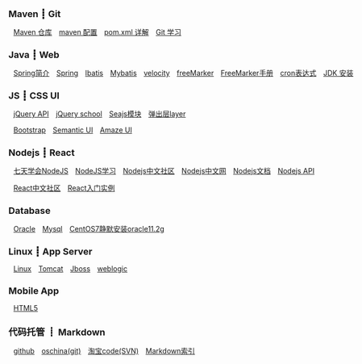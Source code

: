 <style>
	body {
		max-width: 100% !important;
		padding:0 20px 10px !important;
	}
	h2{font-size: 18px;}
	a {padding-left:10px;}
</style>

Maven  ┋    Git
-
<a href="http://mvnrepository.com" target="view_window">Maven 仓库</a>
<a href="maven/maven开发.html" target="view_window">maven 配置</a>
<a href="maven/pom.xml详解.html" target="view_window">pom.xml 详解</a>
<a href="git/index.html" target="view_window">Git 学习</a>


Java ┋ Web
-
<a href="java/spring简介/spring简介.html" target="view_window">Spring简介</a>
<a href="java/spring/spring开发.html" target="view_window">Spring</a>
<a href="java/ibatis/ibatis开发.html" target="view_window">Ibatis</a>
<a href="java/mybatis/mybatis开发.html" target="view_window">Mybatis</a>
<a href="java/web/velocity/index.html" target="view_window">velocity</a>
<a href="java/web/freemark/index.html" target="view_window">freeMarker</a>
<a href="java/web/FreeMarker_2.3.23_Manual_zh_CN/index.html" target="view_window">FreeMarker手册</a>
<a href="java/cron/cron表达式.html" target="view_window">cron表达式</a>
<a href="java/CentOs7静默安装Jdk7.html" target="view_window">JDK 安装</a>




JS ┋ CSS UI
-
<a href="http://t.mb5u.com/jquery" target="view_window">jQuery API</a>
<a href="http://jq-school.com" target="view_window">jQuery school</a>
<a href="http://seajs.org" target="view_window">Seajs模块</a>
<a href="http://www.layui.com" target="view_window">弹出层layer</a>

<a href="http://www.bootcss.com" target="view_window">Bootstrap</a>
<a href="http://www.semantic-ui.cn" target="view_window">Semantic UI</a>
<a href="http://amazeui.org" target="view_window">Amaze UI</a>


Nodejs  ┋  React
-
<a href="nodejs/nodejs7Day/index.html" target="view_window">七天学会NodeJS</a>
<a href="nodejs/nodejs/index.html" target="view_window">NodeJS学习</a>
<a href="https://cnodejs.org" target="view_window">Nodejs中文社区</a>
<a href="http://nodejs.cn" target="view_window">Nodejs中文网</a>
<a href="http://www.nodeapp.cn" target="view_window">Nodejs文档</a>
<a href="http://nodeapi.ucdok.com/#/api" target="view_window">Nodejs API</a>

<a href="http://reactjs.cn" target="view_window">React中文社区</a>
<a href="http://www.ruanyifeng.com/blog/2015/03/react.html" target="view_window">React入门实例</a>

Database
-
<a href="database/oracle/index.html" target="view_window">Oracle</a>
<a href="database/mysql/index.html" target="view_window">Mysql</a>
<a href="database/CentOS7静默安装oracle11.2g/CentOS7静默安装oracle11.2g.html" target="view_window">CentOS7静默安装oracle11.2g</a>


Linux  ┋    App Server
-
<a href="Linux/index.html" target="view_window">Linux</a>
<a href="appserver/tomcat/index.html" target="view_window">Tomcat</a>
<a href="appserver/jboss/index.html" target="view_window">Jboss</a>
<a href="appserver/weblogic/index.html" target="view_window">weblogic</a>



Mobile App
-
<a href="phone/html5/index.html" target="view_window">HTML5</a>




代码托管  ┋    Markdown
-
<a href="https://github.com" target="view_window">github</a>
<a href="http://git.oschina.net" target="view_window">oschina(git)</a>
<a href="http://code.taobao.org" target="view_window">淘宝code(SVN)</a>
<a href="markdown/Markdown 生成树形索引.html" target="view_window">Markdown索引</a>




